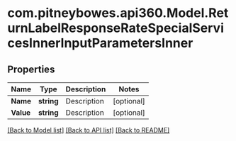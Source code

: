 # com.pitneybowes.api360.Model.ReturnLabelResponseRateSpecialServicesInnerInputParametersInner

## Properties

Name | Type | Description | Notes
------------ | ------------- | ------------- | -------------
**Name** | **string** | Description | [optional] 
**Value** | **string** | Description | [optional] 

[[Back to Model list]](../README.md#documentation-for-models) [[Back to API list]](../README.md#documentation-for-api-endpoints) [[Back to README]](../README.md)

